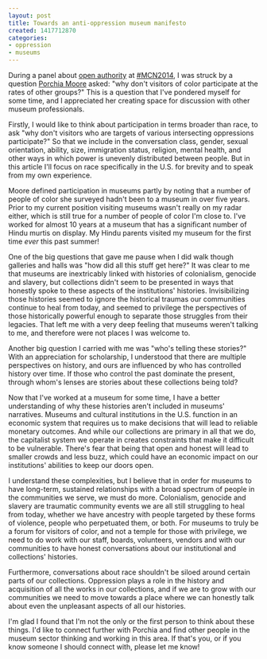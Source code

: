 ```yaml
---
layout: post
title: Towards an anti-oppression museum manifesto
created: 1417712870
categories:
- oppression
- museums
---
```

During a panel about [open authority](https://www.youtube.com/watch?v=8jG1vjPM-Ks&list=PLXAe-JDguLm3KAt3TF3zahLJ9WZjuWWpt&index=38) at [#MCN2014](http://mcn.edu/mcn2014), I was struck by a question [Porchia Moore](https://twitter.com/porchiamusem) asked: "why don't visitors of color participate at the rates of other groups?" This is a question that I've pondered myself for some time, and I appreciated her creating space for discussion with other museum professionals. 

Firstly, I would like to think about participation in terms broader than race, to ask "why don't visitors who are targets of various intersecting oppressions participate?" So that we include in the conversation class, gender, sexual orientation, ability, size, immigration status, religion, mental health, and other ways in which power is unevenly distributed between people. But in this article I'll focus on race specifically in the U.S. for brevity and to speak from my own experience. 

Moore defined participation in museums partly by noting that a number of people of color she surveyed hadn't been to a museum in over five years. Prior to my current position visiting museums wasn't really on my radar either, which is still true for a number of people of color I'm close to. I've worked for almost 10 years at a museum that has a significant number of Hindu murtis on display. My Hindu parents visited my museum for the first time *ever* this past summer!

One of the big questions that gave me pause when I did walk though galleries and halls was "how did all this stuff get here?" It was clear to me that museums are inextricably linked with histories of colonialism, genocide and slavery, but collections didn't seem to be presented in ways that honestly spoke to these aspects of the institutions' histories. Invisibilizing those histories seemed to ignore the historical traumas our communities continue to heal from today, and seemed to privilege the perspectives of those historically powerful enough to separate those struggles from their legacies. That left me with a very deep feeling that museums weren't talking to me, and therefore were not places I was welcome to. 

Another big question I carried with me was "who's telling these stories?" With an appreciation for scholarship, I understood that there are multiple perspectives on history, and ours are influenced by who has controlled history over time. If those who control the past dominate the present, through whom's lenses are stories about these collections being told?

Now that I've worked at a museum for some time, I have a better understanding of why these histories aren't included in museums' narratives. Museums and cultural institutions in the U.S. function in an economic system that requires us to make decisions that will lead to reliable monetary outcomes. And while our collections are primary in all that we do, the capitalist system we operate in creates constraints that make it difficult to be vulnerable. There's fear that being that open and honest will lead to smaller crowds and less buzz, which could have an economic impact on our institutions' abilities to keep our doors open. 

I understand these complexities, but I believe that in order for museums to have long-term, sustained relationships with a broad spectrum of people in the communities we serve, we must do more. Colonialism, genocide and slavery are traumatic community events we are all still struggling to heal from today, whether we have ancestry with people targeted by these forms of violence, people who perpetuated them, or both. For museums to truly be a forum for visitors of color, and not a temple for those with privilege, we need to do work with our staff, boards, volunteers, vendors and with our communities to have honest conversations about our institutional and collections' histories. 

Furthermore, conversations about race shouldn't be siloed around certain parts of our collections. Oppression plays a role in the history and acquisition of all the works in our collections, and if we are to grow with our communities we need to move towards a place where we can honestly talk about even the unpleasant aspects of all our histories. 

I'm glad I found that I'm not the only or the first person to think about these things. I'd like to connect further with Porchia and find other people in the museum sector thinking and working in this area. If that's you, or if you know someone I should connect with, please let me know!

